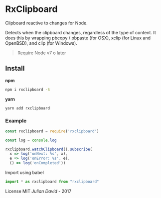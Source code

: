 # RxClipboard

Clipboard reactive to changes for Node.

Detects when the clipboard changes, regardless of the type of content. It does this by wrapping pbcopy / pbpaste (for OSX), xclip (for Linux and OpenBSD), and clip (for Windows).

> Require Node v7 o later

## Install

**npm**
```bash
npm i rxclipboard -S
```

**yarn**
```bash
yarn add rxclipboard
```

### Example

```js
const rxclipboard = require('rxclipboard')

const log = console.log

rxclipboard.watchClipboard().subscribe(
  x => log('onNext: %s', x),
  e => log('onError: %s', e),
  () => log('onCompleted'))
```

Import using babel
```js
import * as rxclipboard from "rxclipboard"
```

License MIT _Julian David_ - 2017